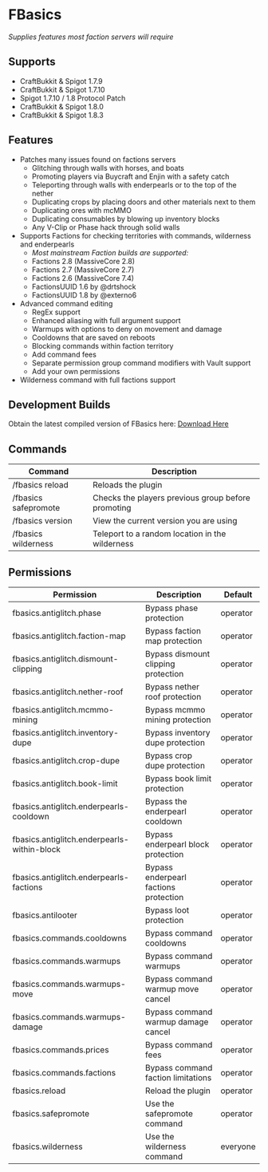 # FBasics

*Supplies features most faction servers will require*

## Supports
* CraftBukkit & Spigot 1.7.9
* CraftBukkit & Spigot 1.7.10
* Spigot 1.7.10 / 1.8 Protocol Patch
* CraftBukkit & Spigot 1.8.0
* CraftBukkit & Spigot 1.8.3

## Features

* Patches many issues found on factions servers
  * Glitching through walls with horses, and boats
  * Promoting players via Buycraft and Enjin with a safety catch
  * Teleporting through walls with enderpearls or to the top of the nether
  * Duplicating crops by placing doors and other materials next to them
  * Duplicating ores with mcMMO
  * Duplicating consumables by blowing up inventory blocks
  * Any V-Clip or Phase hack through solid walls
* Supports Factions for checking territories with commands, wilderness and enderpearls
  * _Most mainstream Faction builds are supported:_
  * Factions 2.8 (MassiveCore 2.8)
  * Factions 2.7 (MassiveCore 2.7)
  * Factions 2.6 (MassiveCore 7.4)
  * FactionsUUID 1.6 by @drtshock
  * FactionsUUID 1.8 by @externo6
* Advanced command editing
  * RegEx support
  * Enhanced aliasing with full argument support
  * Warmups with options to deny on movement and damage
  * Cooldowns that are saved on reboots
  * Blocking commands within faction territory
  * Add command fees
  * Separate permission group command modifiers with Vault support
  * Add your own permissions
* Wilderness command with full factions support

## Development Builds
Obtain the latest compiled version of FBasics here: [Download Here](https://github.com/Sudzzy/FBasics/raw/master/FBasics/target/FBasics.jar "Download Here")

## Commands

| **Command**          | **Description**                                    |
| -------------------- | -------------------------------------------------- |
| /fbasics reload      | Reloads the plugin                                 |
| /fbasics safepromote | Checks the players previous group before promoting |
| /fbasics version     | View the current version you are using             |
| /fbasics wilderness  | Teleport to a random location in the wilderness    |

## Permissions

| **Permission**                              | **Description**                       | **Default** |
| ------------------------------------------- | ------------------------------------- | ----------- |
| fbasics.antiglitch.phase                    | Bypass phase protection               | operator    |
| fbasics.antiglitch.faction-map              | Bypass faction map protection         | operator    |
| fbasics.antiglitch.dismount-clipping        | Bypass dismount clipping protection   | operator    |
| fbasics.antiglitch.nether-roof              | Bypass nether roof protection         | operator    |
| fbasics.antiglitch.mcmmo-mining             | Bypass mcmmo mining protection        | operator    |
| fbasics.antiglitch.inventory-dupe           | Bypass inventory dupe protection      | operator    |
| fbasics.antiglitch.crop-dupe                | Bypass crop dupe protection           | operator    |
| fbasics.antiglitch.book-limit               | Bypass book limit protection          | operator    |
| fbasics.antiglitch.enderpearls-cooldown     | Bypass the enderpearl cooldown        | operator    |
| fbasics.antiglitch.enderpearls-within-block | Bypass enderpearl block protection    | operator    |
| fbasics.antiglitch.enderpearls-factions     | Bypass enderpearl factions protection | operator    |
| fbasics.antilooter                          | Bypass loot protection                | operator    |
| fbasics.commands.cooldowns                  | Bypass command cooldowns              | operator    |
| fbasics.commands.warmups                    | Bypass command warmups                | operator    |
| fbasics.commands.warmups-move               | Bypass command warmup move cancel     | operator    |
| fbasics.commands.warmups-damage             | Bypass command warmup damage cancel   | operator    |
| fbasics.commands.prices                     | Bypass command fees                   | operator    |
| fbasics.commands.factions                   | Bypass command faction limitations    | operator    |
| fbasics.reload                              | Reload the plugin                     | operator    |
| fbasics.safepromote                         | Use the safepromote command           | operator    |
| fbasics.wilderness                          | Use the wilderness command            | everyone    |